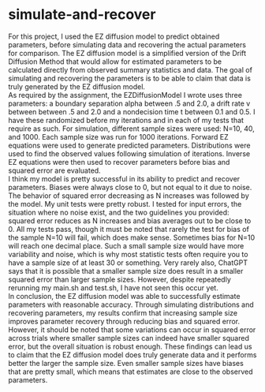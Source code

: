 # simulate-and-recover

For this project, I used the EZ diffusion model to predict obtained parameters, before simulating data and recovering the actual parameters for comparison. The EZ diffusion model is a simplified version of the Drift Diffusion Method that would allow for estimated parameters to be calculated directly from observed summary statistics and data. The goal of simulating and recovering the parameters is to be able to claim that data is truly generated by the EZ diffusion model. 
\
As required by the assignment, the EZDiffusionModel I wrote uses three parameters: a boundary separation alpha between .5 and 2.0, a drift rate v between between .5 and 2.0 and a nondecision time t between 0.1 and 0.5. I have these randomized before my iterations and in each of my tests that require as such. For simulation, different sample sizes were used: N=10, 40, and 1000. Each sample size was run for 1000 iterations. Forward EZ equations were used to generate predicted parameters. Distributions were used to find the observed values following simulation of iterations. Inverse EZ equations were then used to recover parameters before bias and squared error are evaluated.
\
I think my model is pretty successful in its ability to predict and recover parameters. Biases were always close to 0, but not equal to it due to noise. The behavior of squared error decreasing as N increases was followed by the model. My unit tests were pretty robust. I tested for input errors, the situation where no noise exist, and the two guidelines you provided: squared error reduces as N increases and bias averages out to be close to 0. All my tests pass, though it must be noted that rarely the test for bias of the sample N=10 will fail, which does make sense. Sometimes bias for N=10 will reach one decimal place. Such a small sample size would have more variability and noise, which is why most statistic tests often require you to have a sample size of at least 30 or something. Very rarely also, ChatGPT says that it is possible that a smaller sample size does result in a smaller squared error than larger sample sizes. However, despite repeatedly rerunning my main.sh and test.sh, I have not seen this occur yet. 
\
In conclusion, the EZ diffusion model was able to successfully estimate parameters with reasonable accuracy. Through simulating distributions and recovering parameters, my results confirm that increasing sample size improves parameter recovery through reducing bias and squared error. However, it should be noted that some variations can occur in squared error across trials where smaller sample sizes can indeed have smaller squared error, but the overall situation is robust enough. These findings can lead us to claim that the EZ diffusion model does truly generate data and it performs better the larger the sample size. Even smaller sample sizes have biases that are pretty small, which means that estimates are close to the observed parameters.

